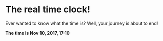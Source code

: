 # The real time clock!

Ever wanted to know what the time is? Well, your journey is about to end!

**The time is Nov 10, 2017, 17:10**